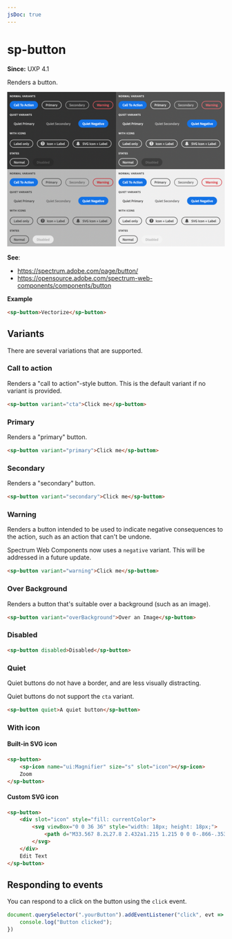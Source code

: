```yaml
---
jsDoc: true
---
```

# sp-button

**Since:** UXP 4.1

Renders a button.

![Buttons](../assets/sp-button.png)

**See**:
- https://spectrum.adobe.com/page/button/
- https://opensource.adobe.com/spectrum-web-components/components/button

**Example**

```html
<sp-button>Vectorize</sp-button>
```

## Variants

There are several variations that are supported.

### Call to action

Renders a "call to action"-style button. This is the default variant if no variant is provided.

```html
<sp-button variant="cta">Click me</sp-buttom>
```

### Primary

Renders a "primary" button.

```html
<sp-button variant="primary">Click me</sp-buttom>
```

### Secondary

Renders a "secondary" button.

```html
<sp-button variant="secondary">Click me</sp-buttom>
```

### Warning

Renders a button intended to be used to indicate negative consequences to the action, such as an action that can't be undone.

<InlineAlert variant="warning" slots="text"/>

Spectrum Web Components now uses a `negative` variant. This will be addressed in a future update.

```html
<sp-button variant="warning">Click me</sp-buttom>
```

### Over Background

Renders a button that's suitable over a background (such as an image).

```html
<sp-button variant="overBackground">Over an Image</sp-buttom>
```

### Disabled

```html
<sp-button disabled>Disabled</sp-button>
```

### Quiet

Quiet buttons do not have a border, and are less visually distracting.

<InlineAlert variant="warning" slots="text"/>

Quiet buttons do not support the `cta` variant.

```html
<sp-button quiet>A quiet button</sp-button>
```

### With icon

#### Built-in SVG icon

```html
<sp-button>
    <sp-icon name="ui:Magnifier" size="s" slot="icon"></sp-icon>
    Zoom
</sp-button>
```

#### Custom SVG icon
```html
<sp-button>
    <div slot="icon" style="fill: currentColor">
        <svg viewBox="0 0 36 36" style="width: 18px; height: 18px;">
            <path d="M33.567 8.2L27.8 2.432a1.215 1.215 0 0 0-.866-.353H26.9a1.371 1.371 0 0 0-.927.406L5.084 23.372a.99.99 0 0 0-.251.422L2.055 33.1c-.114.377.459.851.783.851a.251.251 0 0 0 .062-.007c.276-.063 7.866-2.344 9.311-2.778a.972.972 0 0 0 .414-.249l20.888-20.889a1.372 1.372 0 0 0 .4-.883 1.221 1.221 0 0 0-.346-.945zM11.4 29.316c-2.161.649-4.862 1.465-6.729 2.022l2.009-6.73z"/>
        </svg>
    </div>
    Edit Text
</sp-button>
```

## Responding to events

You can respond to a click on the button using the `click` event.

```js
document.querySelector(".yourButton").addEventListener("click", evt => {
    console.log("Button clicked");
})
```
